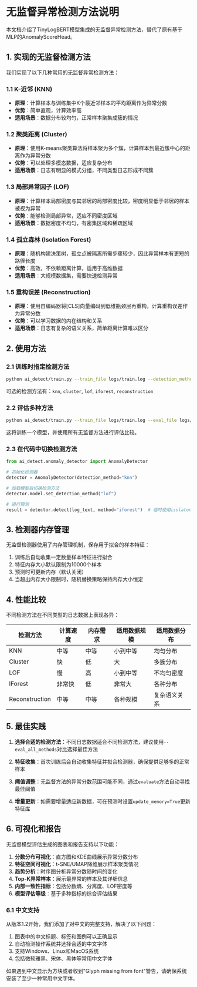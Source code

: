 # 无监督异常检测方法说明

本文档介绍了TinyLogBERT模型集成的无监督异常检测方法，替代了原有基于MLP的AnomalyScoreHead。

## 1. 实现的无监督检测方法

我们实现了以下几种常用的无监督异常检测方法：

### 1.1 K-近邻 (KNN)

- **原理**：计算样本与训练集中K个最近邻样本的平均距离作为异常分数
- **优势**：简单直观，计算效率高
- **适用场景**：数据分布较均匀，正常样本聚集成簇的情况

### 1.2 聚类距离 (Cluster)

- **原理**：使用K-means聚类算法将样本聚为多个簇，计算样本到最近簇中心的距离作为异常分数
- **优势**：可以处理多模态数据，适应复杂分布
- **适用场景**：日志有明显的模式分组，不同类型日志形成不同簇

### 1.3 局部异常因子 (LOF)

- **原理**：计算样本局部密度与其邻居的局部密度比较，密度明显低于邻居的样本被视为异常
- **优势**：能够检测局部异常，适应不同密度区域
- **适用场景**：数据密度不均匀，有密集区域和稀疏区域

### 1.4 孤立森林 (Isolation Forest)

- **原理**：随机构建决策树，孤立点被隔离所需步骤较少，因此异常样本有更短的路径长度
- **优势**：高效，不依赖距离计算，适用于高维数据
- **适用场景**：大规模数据集，需要快速检测异常

### 1.5 重构误差 (Reconstruction)

- **原理**：使用自编码器将[CLS]向量编码到低维瓶颈层再重构，计算重构误差作为异常分数
- **优势**：可以学习数据的内在结构和关系
- **适用场景**：日志有复杂的语义关系，简单距离计算难以区分

## 2. 使用方法

### 2.1 训练时指定检测方法

```bash
python ai_detect/train.py --train_file logs/train.log --detection_method knn
```

可选的检测方法有：`knn`, `cluster`, `lof`, `iforest`, `reconstruction`

### 2.2 评估多种方法

```bash
python ai_detect/train.py --train_file logs/train.log --eval_file logs/test.jsonl --eval_all_methods
```

这将训练一个模型，并使用所有无监督方法进行评估比较。

### 2.3 在代码中切换检测方法

```python
from ai_detect.anomaly_detector import AnomalyDetector

# 初始化检测器
detector = AnomalyDetector(detection_method="knn")

# 加载模型后切换检测方法
detector.model.set_detection_method("lof")

# 进行预测
result = detector.detect(log_text, method="iforest")  # 临时使用isolaton forest
```

## 3. 检测器内存管理

无监督检测器使用了内存管理机制，保存用于拟合的样本特征：

1. 训练后自动收集一定数量样本特征进行拟合
2. 特征内存大小默认限制为10000个样本
3. 预测时可更新内存（默认关闭）
4. 当超出内存大小限制时，随机替换策略保持内存大小恒定

## 4. 性能比较

不同检测方法在不同类型的日志数据上表现各异：

| 检测方法 | 计算速度 | 内存需求 | 适用数据规模 | 适用数据分布 |
|---------|---------|---------|------------|------------|
| KNN | 中等 | 中等 | 小到中等 | 均匀分布 |
| Cluster | 快 | 低 | 大 | 多簇分布 |
| LOF | 慢 | 高 | 小到中等 | 不均匀密度 |
| IForest | 非常快 | 低 | 非常大 | 各种分布 |
| Reconstruction | 中等 | 中等 | 各种规模 | 复杂语义关系 |

## 5. 最佳实践

1. **选择合适的检测方法**：不同日志数据适合不同检测方法，建议使用`--eval_all_methods`对比选择最佳方法

2. **特征收集**：首次训练后会自动收集特征并拟合检测器，确保提供足够多的正常样本

3. **阈值调整**：无监督方法的异常分数范围可能不同，通过`evaluate`方法自动寻找最佳阈值

4. **增量更新**：如需要增量适应新数据，可在预测时设置`update_memory=True`更新特征库 

## 6. 可视化和报告

无监督模型评估生成的图表和报告支持以下功能：

1. **分数分布可视化**：直方图和KDE曲线展示异常分数分布
2. **特征空间可视化**：t-SNE/UMAP降维展示样本聚类情况
3. **趋势分析**：时序图分析异常分数随时间的变化
4. **Top-K异常样本**：展示最异常的样本及其详细信息
5. **内部一致性指标**：包括分数熵、分离度、LOF密度等
6. **模型评估等级**：基于多种指标的综合评估结果

### 6.1 中文支持

从版本1.2开始，我们添加了对中文的完整支持，解决了以下问题：

1. 图表中的中文标题、标签和图例可以正确显示
2. 自动检测操作系统并选择合适的中文字体
3. 支持Windows、Linux和MacOS系统
4. 包括微软雅黑、宋体、黑体等常用中文字体

如果遇到中文显示为方块或者收到"Glyph missing from font"警告，请确保系统安装了至少一种常用中文字体。 